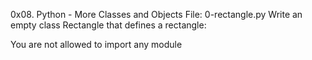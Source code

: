 0x08. Python - More Classes and Objects
File: 0-rectangle.py
Write an empty class Rectangle that defines a rectangle:

You are not allowed to import any module